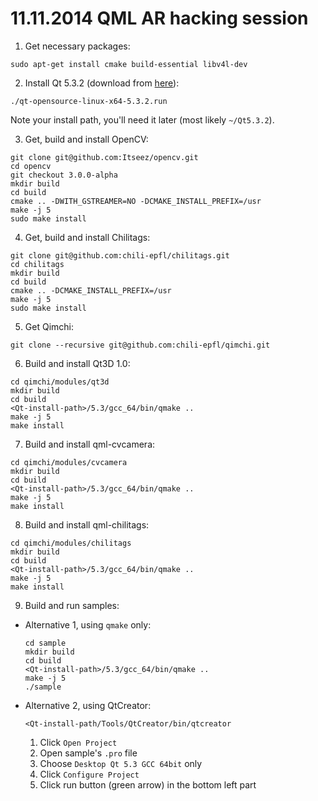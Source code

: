 11.11.2014 QML AR hacking session
=================================

1. Get necessary packages:

  ```
  sudo apt-get install cmake build-essential libv4l-dev
  ```

2. Install Qt 5.3.2 (download from [here](http://download.qt-project.org/official_releases/qt/5.3/5.3.2/qt-opensource-linux-x64-5.3.2.run)):

  ```
  ./qt-opensource-linux-x64-5.3.2.run
  ```

  Note your install path, you'll need it later (most likely `~/Qt5.3.2`).

3. Get, build and install OpenCV:

  ```
  git clone git@github.com:Itseez/opencv.git
  cd opencv
  git checkout 3.0.0-alpha
  mkdir build
  cd build
  cmake .. -DWITH_GSTREAMER=NO -DCMAKE_INSTALL_PREFIX=/usr
  make -j 5
  sudo make install
  ```

4. Get, build and install Chilitags:

  ```
  git clone git@github.com:chili-epfl/chilitags.git
  cd chilitags
  mkdir build
  cd build
  cmake .. -DCMAKE_INSTALL_PREFIX=/usr
  make -j 5
  sudo make install
  ```

5. Get Qimchi:

  ```
  git clone --recursive git@github.com:chili-epfl/qimchi.git
  ```

6. Build and install Qt3D 1.0:

  ```
  cd qimchi/modules/qt3d
  mkdir build
  cd build
  <Qt-install-path>/5.3/gcc_64/bin/qmake ..
  make -j 5
  make install
  ```

7. Build and install qml-cvcamera:

  ```
  cd qimchi/modules/cvcamera
  mkdir build
  cd build
  <Qt-install-path>/5.3/gcc_64/bin/qmake ..
  make -j 5
  make install
  ```

8. Build and install qml-chilitags:

  ```
  cd qimchi/modules/chilitags
  mkdir build
  cd build
  <Qt-install-path>/5.3/gcc_64/bin/qmake ..
  make -j 5
  make install
  ```

9. Build and run samples:

  - Alternative 1, using `qmake` only:

    ```
    cd sample
    mkdir build
    cd build
    <Qt-install-path>/5.3/gcc_64/bin/qmake ..
    make -j 5
    ./sample
    ```

  - Alternative 2, using QtCreator:

    ```
    <Qt-install-path/Tools/QtCreator/bin/qtcreator
    ```

    1. Click `Open Project`
    2. Open sample's `.pro` file
    3. Choose `Desktop Qt 5.3 GCC 64bit` only
    4. Click `Configure Project`
    5. Click run button (green arrow) in the bottom left part

